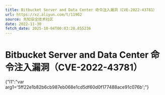 ```yaml
---
title: Bitbucket Server and Data Center 命令注入漏洞（CVE-2022-43781）
url: https://xz.aliyun.com/t/11902
source: 先知安全技术社区
date: 2022-11-30
fetch_date: 2025-10-04T00:03:28.855236
---
```


# Bitbucket Server and Data Center 命令注入漏洞（CVE-2022-43781）

{"l1":"var arg1='5ff22e1b82b6cb987eb068e1cd5df60d0f177488ace91c076b';"}